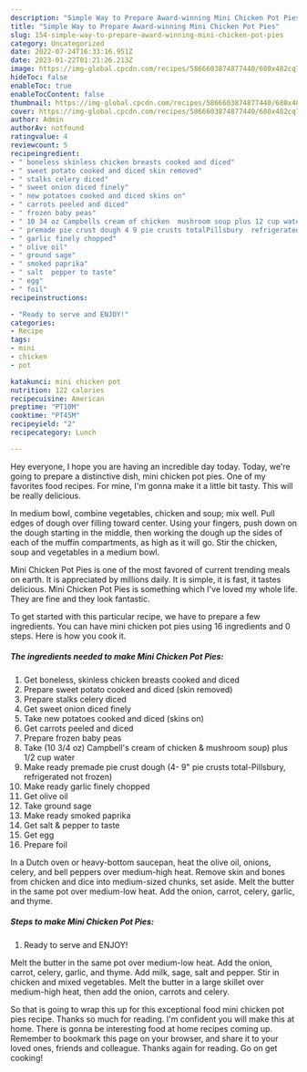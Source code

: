 ```yaml
---
description: "Simple Way to Prepare Award-winning Mini Chicken Pot Pies"
title: "Simple Way to Prepare Award-winning Mini Chicken Pot Pies"
slug: 154-simple-way-to-prepare-award-winning-mini-chicken-pot-pies
category: Uncategorized
date: 2022-07-24T16:33:16.951Z
date: 2023-01-22T01:21:26.213Z
image: https://img-global.cpcdn.com/recipes/5866603874877440/680x482cq70/mini-chicken-pot-pies-recipe-main-photo.jpg
hideToc: false
enableToc: true
enableTocContent: false
thumbnail: https://img-global.cpcdn.com/recipes/5866603874877440/680x482cq70/mini-chicken-pot-pies-recipe-main-photo.jpg
cover: https://img-global.cpcdn.com/recipes/5866603874877440/680x482cq70/mini-chicken-pot-pies-recipe-main-photo.jpg
author: Admin
authorAv: notfound
ratingvalue: 4
reviewcount: 5
recipeingredient:
- " boneless skinless chicken breasts cooked and diced"
- " sweet potato cooked and diced skin removed"
- " stalks celery diced"
- " sweet onion diced finely"
- " new potatoes cooked and diced skins on"
- " carrots peeled and diced"
- " frozen baby peas"
- " 10 34 oz Campbells cream of chicken  mushroom soup plus 12 cup water"
- " premade pie crust dough 4 9 pie crusts totalPillsbury  refrigerated not frozen"
- " garlic finely chopped"
- " olive oil"
- " ground sage"
- " smoked paprika"
- " salt  pepper to taste"
- " egg"
- " foil"
recipeinstructions:

- "Ready to serve and ENJOY!"
categories:
- Recipe
tags:
- mini
- chicken
- pot

katakunci: mini chicken pot 
nutrition: 122 calories
recipecuisine: American
preptime: "PT10M"
cooktime: "PT45M"
recipeyield: "2"
recipecategory: Lunch

---
```



Hey everyone, I hope you are having an incredible day today. Today, we're going to prepare a distinctive dish, mini chicken pot pies. One of my favorites food recipes. For mine, I'm gonna make it a little bit tasty. This will be really delicious.

In medium bowl, combine vegetables, chicken and soup; mix well. Pull edges of dough over filling toward center. Using your fingers, push down on the dough starting in the middle, then working the dough up the sides of each of the muffin compartments, as high as it will go. Stir the chicken, soup and vegetables in a medium bowl.

Mini Chicken Pot Pies is one of the most favored of current trending meals on earth. It is appreciated by millions daily. It is simple, it is fast, it tastes delicious. Mini Chicken Pot Pies is something which I've loved my whole life. They are fine and they look fantastic.


To get started with this particular recipe, we have to prepare a few ingredients. You can have mini chicken pot pies using 16 ingredients and 0 steps. Here is how you cook it.

<!--inarticleads1-->

##### The ingredients needed to make Mini Chicken Pot Pies:

1. Get  boneless, skinless chicken breasts cooked and diced
1. Prepare  sweet potato cooked and diced (skin removed)
1. Prepare  stalks celery diced
1. Get  sweet onion diced finely
1. Take  new potatoes cooked and diced (skins on)
1. Get  carrots peeled and diced
1. Prepare  frozen baby peas
1. Take  (10 3/4 oz) Campbell&#39;s cream of chicken &amp; mushroom soup) plus 1/2 cup water
1. Make ready  premade pie crust dough (4- 9&#34; pie crusts total-Pillsbury,  refrigerated not frozen)
1. Make ready  garlic finely chopped
1. Get  olive oil
1. Take  ground sage
1. Make ready  smoked paprika
1. Get  salt &amp; pepper to taste
1. Get  egg
1. Prepare  foil


In a Dutch oven or heavy-bottom saucepan, heat the olive oil, onions, celery, and bell peppers over medium-high heat. Remove skin and bones from chicken and dice into medium-sized chunks, set aside. Melt the butter in the same pot over medium-low heat. Add the onion, carrot, celery, garlic, and thyme. 

<!--inarticleads2-->

##### Steps to make Mini Chicken Pot Pies:


1. Ready to serve and ENJOY!

Melt the butter in the same pot over medium-low heat. Add the onion, carrot, celery, garlic, and thyme. Add milk, sage, salt and pepper. Stir in chicken and mixed vegetables. Melt the butter in a large skillet over medium-high heat, then add the onion, carrots and celery. 

So that is going to wrap this up for this exceptional food mini chicken pot pies recipe. Thanks so much for reading. I'm confident you will make this at home. There is gonna be interesting food at home recipes coming up. Remember to bookmark this page on your browser, and share it to your loved ones, friends and colleague. Thanks again for reading. Go on get cooking!
